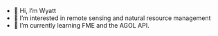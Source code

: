 - 👋 Hi, I’m Wyatt 
- 👀 I’m interested in remote sensing and natural resource management
- 🌱 I’m currently learning FME and the AGOL API.

<!---
wyattmccurdy12/wyattmccurdy12 is a ✨ special ✨ repository because its `README.md` (this file) appears on your GitHub profile.
You can click the Preview link to take a look at your changes.
--->
